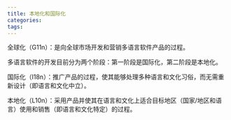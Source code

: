 ```yaml
---
title: 本地化和国际化
categories:
tags:
---
```


全球化（G11n）：是向全球市场开发和营销多语言软件产品的过程。

多语言软件的开发目前分为两个阶段：第一阶段是国际化，第二阶段是本地化。

国际化（I18n）：推广产品的过程，使其能够处理多种语言和文化习俗，而无需重新设计（即语言和文化中立）。

本地化（L10n）：采用产品并使其在语言和文化上适合目标地区（国家/地区和语言）使用和销售（即语言和文化特定）的过程。
